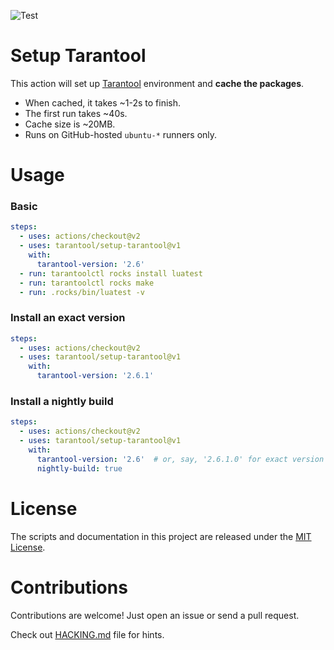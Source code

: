 ![Test](https://github.com/tarantool/setup-tarantool/workflows/Test/badge.svg)

# Setup Tarantool

This action will set up [Tarantool](https://www.tarantool.io) environment and **cache the packages**.

- When cached, it takes \~1-2s to finish.
- The first run takes \~40s.
- Cache size is \~20MB.
- Runs on GitHub-hosted `ubuntu-*` runners only.

# Usage

### Basic

```yaml
steps:
  - uses: actions/checkout@v2
  - uses: tarantool/setup-tarantool@v1
    with:
      tarantool-version: '2.6'
  - run: tarantoolctl rocks install luatest
  - run: tarantoolctl rocks make
  - run: .rocks/bin/luatest -v
```

### Install an exact version

```yaml
steps:
  - uses: actions/checkout@v2
  - uses: tarantool/setup-tarantool@v1
    with:
      tarantool-version: '2.6.1'
```

### Install a nightly build

```yaml
steps:
  - uses: actions/checkout@v2
  - uses: tarantool/setup-tarantool@v1
    with:
      tarantool-version: '2.6'  # or, say, '2.6.1.0' for exact version
      nightly-build: true
```

# License

The scripts and documentation in this project are released under the [MIT License](LICENSE).

# Contributions

Contributions are welcome! Just open an issue or send a pull request.

Check out [HACKING.md](./HACKING.md) file for hints.
